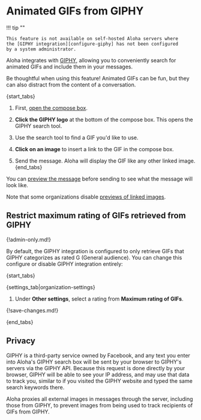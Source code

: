 # Animated GIFs from GIPHY

!!! tip ""

    This feature is not available on self-hosted Aloha servers where
    the [GIPHY integration][configure-giphy] has not been configured
    by a system administrator.

Aloha integrates with [GIPHY](https://giphy.com), allowing you to
conveniently search for animated GIFs and include them in your
messages.

Be thoughtful when using this feature! Animated GIFs can be fun, but
they can also distract from the content of a conversation.

{start_tabs}
1. First, [open the compose box](/help/open-the-compose-box).

1. **Click the GIPHY logo** at the bottom of the compose box. This
   opens the GIPHY search tool.

1. Use the search tool to find a GIF you'd like to use.

1. **Click on an image** to insert a link to the GIF in the compose box.

1. Send the message.  Aloha will display the GIF like any other linked
   image.
{end_tabs}

You can [preview the
message](/help/preview-your-message-before-sending) before sending to
see what the message will look like.

Note that some organizations disable [previews of linked
images](/help/allow-image-link-previews).

## Restrict maximum rating of GIFs retrieved from GIPHY

{!admin-only.md!}

By default, the GIPHY integration is configured to only retrieve GIFs
that GIPHY categorizes as rated G (General audience). You can change
this configure or disable GIPHY integration entirely:

{start_tabs}

{settings_tab|organization-settings}

1. Under **Other settings**, select a rating from **Maximum rating of GIFs**.

{!save-changes.md!}

{end_tabs}

## Privacy

GIPHY is a third-party service owned by Facebook, and any text you
enter into Aloha's GIPHY search box will be sent by your browser to
GIPHY's servers via the GIPHY API. Because this request is done
directly by your browser, GIPHY will be able to see your IP address,
and may use that data to track you, similar to if you visited the
GIPHY website and typed the same search keywords there.

Aloha proxies all external images in messages through the server,
including those from GIPHY, to prevent images from being used to track
recipients of GIFs from GIPHY.

[configure-giphy]: https://aloha.readthedocs.io/en/stable/production/giphy-gif-integration.html

